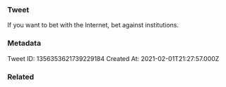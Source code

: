 ### Tweet
If you want to bet with the Internet, bet against institutions.

### Metadata
Tweet ID: 1356353621739229184
Created At: 2021-02-01T21:27:57.000Z

### Related

